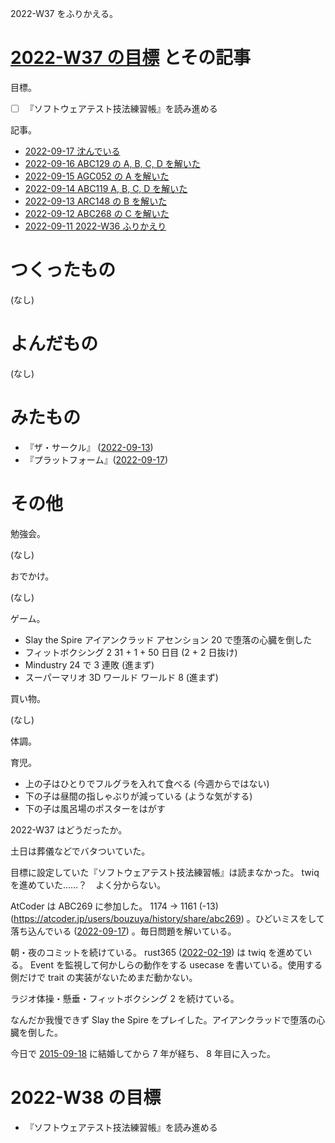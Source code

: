 2022-W37 をふりかえる。

# [2022-W37 の目標][2022-09-11] とその記事

目標。

- ☐ 『ソフトウェアテスト技法練習帳』を読み進める

記事。

- [2022-09-17 沈んでいる][2022-09-17]
- [2022-09-16 ABC129 の A, B, C, D を解いた][2022-09-16]
- [2022-09-15 AGC052 の A を解いた][2022-09-15]
- [2022-09-14 ABC119 A, B, C, D を解いた][2022-09-14]
- [2022-09-13 ARC148 の B を解いた][2022-09-13]
- [2022-09-12 ABC268 の C を解いた][2022-09-12]
- [2022-09-11 2022-W36 ふりかえり][2022-09-11]

# つくったもの

(なし)

# よんだもの

(なし)

# みたもの

- 『ザ・サークル』 ([2022-09-13])
- 『プラットフォーム』([2022-09-17])

# その他

勉強会。

(なし)

おでかけ。

(なし)

ゲーム。

- Slay the Spire アイアンクラッド アセンション 20 で堕落の心臓を倒した
- フィットボクシング 2 31 + 1 + 50 日目 (2 + 2 日抜け)
- Mindustry 24 で 3 連敗 (進まず)
- スーパーマリオ 3D ワールド ワールド 8 (進まず)

買い物。

(なし)

体調。

育児。

- 上の子はひとりでフルグラを入れて食べる (今週からではない)
- 下の子は昼間の指しゃぶりが減っている (ような気がする)
- 下の子は風呂場のポスターをはがす

2022-W37 はどうだったか。

土日は葬儀などでバタついていた。

目標に設定していた『ソフトウェアテスト技法練習帳』は読まなかった。 twiq を進めていた……？　よく分からない。

AtCoder は ABC269 に参加した。 1174 → 1161 (-13) (<https://atcoder.jp/users/bouzuya/history/share/abc269>) 。ひどいミスをして落ち込んでいる ([2022-09-17]) 。毎日問題を解いている。

朝・夜のコミットを続けている。 rust365 ([2022-02-19]) は twiq を進めている。 Event を監視して何かしらの動作をする usecase を書いている。使用する側だけで trait の実装がないためまだ動かない。

ラジオ体操・懸垂・フィットボクシング 2 を続けている。

なんだか我慢できず Slay the Spire をプレイした。アイアンクラッドで堕落の心臓を倒した。

今日で [2015-09-18] に結婚してから 7 年が経ち、 8 年目に入った。

# 2022-W38 の目標

- 『ソフトウェアテスト技法練習帳』を読み進める

[2015-09-18]: https://blog.bouzuya.net/2015/09/18/
[2022-02-19]: https://blog.bouzuya.net/2022/02/19/
[2022-09-11]: https://blog.bouzuya.net/2022/09/11/
[2022-09-12]: https://blog.bouzuya.net/2022/09/12/
[2022-09-13]: https://blog.bouzuya.net/2022/09/13/
[2022-09-14]: https://blog.bouzuya.net/2022/09/14/
[2022-09-15]: https://blog.bouzuya.net/2022/09/15/
[2022-09-16]: https://blog.bouzuya.net/2022/09/16/
[2022-09-17]: https://blog.bouzuya.net/2022/09/17/
